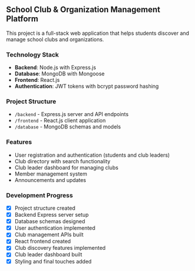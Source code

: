 <!-- Use this file to provide workspace-specific custom instructions to Copilot. For more details, visit https://code.visualstudio.com/docs/copilot/copilot-customization#_use-a-githubcopilotinstructionsmd-file -->

## School Club & Organization Management Platform

This project is a full-stack web application that helps students discover and manage school clubs and organizations.

### Technology Stack
- **Backend**: Node.js with Express.js
- **Database**: MongoDB with Mongoose
- **Frontend**: React.js
- **Authentication**: JWT tokens with bcrypt password hashing

### Project Structure
- `/backend` - Express.js server and API endpoints
- `/frontend` - React.js client application
- `/database` - MongoDB schemas and models

### Features
- User registration and authentication (students and club leaders)
- Club directory with search functionality
- Club leader dashboard for managing clubs
- Member management system
- Announcements and updates

### Development Progress
- [x] Project structure created
- [x] Backend Express server setup
- [x] Database schemas designed  
- [x] User authentication implemented
- [x] Club management APIs built
- [x] React frontend created
- [x] Club discovery features implemented
- [x] Club leader dashboard built
- [x] Styling and final touches added